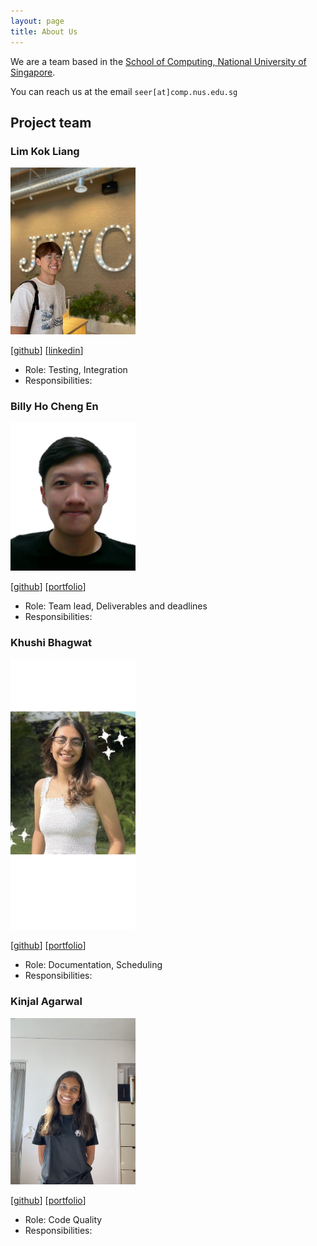 ```yaml
---
layout: page
title: About Us
---
```


We are a team based in the [School of Computing, National University of Singapore](http://www.comp.nus.edu.sg).

You can reach us at the email `seer[at]comp.nus.edu.sg`

## Project team

### Lim Kok Liang

<img src="images/kokerinks.png" width="200px">

[[github](http://github.com/kokerinks)] [[linkedin](https://www.linkedin.com/in/lim-kok-liang/)]

* Role: Testing, Integration
* Responsibilities:

### Billy Ho Cheng En

<img src="images/billyhoce.png" width="200px">

[[github](http://github.com/billyhoce)]
[[portfolio](team/billyho.md)]

* Role: Team lead, Deliverables and deadlines
* Responsibilities:

### Khushi Bhagwat

<img src="images/kab-dot.png" width="200px">

[[github](http://github.com/kab-dot)]
[[portfolio](team/khushibhagwat.md)]

* Role: Documentation, Scheduling
* Responsibilities:

### Kinjal Agarwal

<img src="images/kinjalagarwal1810.png" width="200px">

[[github](http://github.com/kinjalagarwal1810)]
[[portfolio](team/kinjalagarwal1810.md)]

* Role: Code Quality
* Responsibilities:

